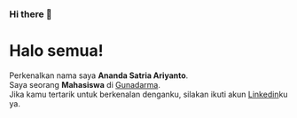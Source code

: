 ### Hi there 👋

# Halo semua! 
Perkenalkan nama saya **Ananda Satria Ariyanto**.\
Saya seorang **Mahasiswa** di [Gunadarma](https://www.gunadarma.ac.id/).\
Jika kamu tertarik untuk berkenalan denganku, silakan ikuti akun [Linkedin](https://www.linkedin.com/in/ananda-satria-ariyanto-788114253/)ku ya.

<!--
**anandasatriaa/anandasatriaa** is a ✨ _special_ ✨ repository because its `README.md` (this file) appears on your GitHub profile.

Here are some ideas to get you started:

- 🔭 I’m currently working on ...
- 🌱 I’m currently learning ...
- 👯 I’m looking to collaborate on ...
- 🤔 I’m looking for help with ...
- 💬 Ask me about ...
- 📫 How to reach me: ...
- 😄 Pronouns: ...
- ⚡ Fun fact: ...
-->
